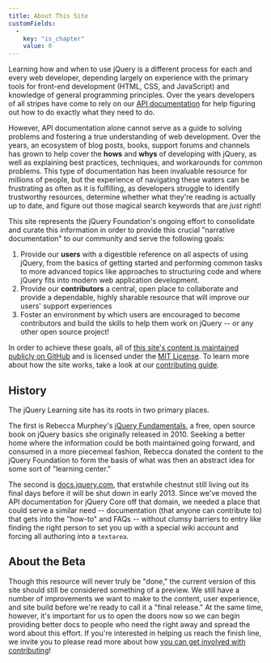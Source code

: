 ```yaml
---
title: About This Site
customFields: 
  -
    key: "is_chapter"
    value: 0
---
```


Learning how and when to use jQuery is a different process for each and every
web developer, depending largely on experience with the primary tools for
front-end development (HTML, CSS, and JavaScript) and knowledge of general
programming principles. Over the years developers of all stripes have come to
rely on our [API documentation](http://api.jquery.com) for help figuring out
how to do exactly what they need to do.

However, API documentation alone cannot serve as a guide to solving problems
and fostering a true understanding of web development. Over the years, an
ecosystem of blog posts, books, support forums and channels has grown to help
cover the **hows** and **whys** of developing with jQuery, as well as explaining
best practices, techniques, and workarounds for common problems. This type of
documentation has been invaluable resource for millions of people, but the
experience of navigating these waters can be frustrating as often as it is
fulfilling, as developers struggle to identify trustworthy resources, determine
whether what they're reading is actually up to date, and figure out those
magical search keywords that are _just right_!

This site represents the jQuery Foundation's ongoing effort to consolidate and
curate this information in order to provide this crucial "narrative
documentation" to our community and serve the following goals:

1. Provide our **users** with a digestible reference on all aspects of using jQuery, from the basics of getting started and performing common tasks to more advanced topics like approaches to structuring code and where jQuery fits into modern web application development.
2. Provide our **contributors** a central, open place to collaborate and provide a dependable, highly sharable resource that will improve our users' support experiences
3. Foster an environment by which users are encouraged to become contributors and build the skills to help them work on jQuery -- or any other open source project!

In order to achieve these goals, all of [this site's content is maintained
publicly on GitHub](http://github.com/jquery/learn.jquery.com) and is licensed
under the [MIT
License](https://github.com/jquery/learn.jquery.com/blob/master/MIT-LICENSE.txt).
To learn more about how the site works, take a look at our [contributing
guide](/contributing).

## History

The jQuery Learning site has its roots in two primary places.

The first is Rebecca Murphey's [jQuery Fundamentals](http://jqfundamentals.com/legacy),
a free, open source book on jQuery basics she originally released in 2010.
Seeking a better home where the information could be both maintained going
forward, and consumed in a more piecemeal fashion, Rebecca donated the content
to the jQuery Foundation to form the basis of what was then an abstract idea
for some sort of "learning center."

The second is [docs.jquery.com](http://docs.jquery.com), that erstwhile
chestnut still living out its final days before it will be shut down in early
2013. Since we've moved the API documentation for jQuery Core off that domain,
we needed a place that could serve a similar need -- documentation (that anyone
can contribute to) that gets into the "how-to" and FAQs -- without clumsy
barriers to entry like finding the right person to set you up with a special
wiki account and forcing all authoring into a `textarea`.

<h2><a name="beta">About the Beta</a></h2> 

Though this resource will never truly be "done," the current version of this
site should still be considered something of a preview. We still have a number
of improvements we want to make to the content, user experience, and site build
before we're ready to call it a "final release." At the same time, however,
it's important for us to open the doors now so we can begin providing better
docs to people who need the right away and spread the word about this effort.
If you're interested in helping us reach the finish line, we invite you to
please read more about how [you can get involved with contributing](/contributing)!
